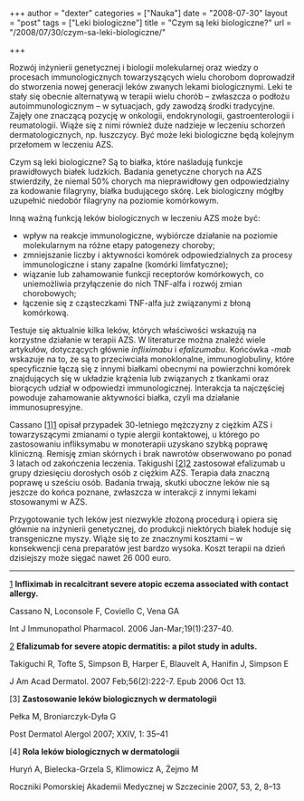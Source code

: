 +++
author = "dexter"
categories = ["Nauka"]
date = "2008-07-30"
layout = "post"
tags = ["Leki biologiczne"]
title = "Czym są leki biologiczne?"
url = "/2008/07/30/czym-sa-leki-biologiczne/"

+++

Rozwój inżynierii genetycznej i biologii molekularnej oraz wiedzy o procesach immunologicznych towarzyszących wielu chorobom doprowadził do stworzenia nowej generacji leków zwanych lekami biologicznymi. Leki te stały się obecnie alternatywą w terapii wielu chorób – zwłaszcza o podłożu autoimmunologicznym – w sytuacjach, gdy zawodzą środki tradycyjne. Zajęły one znaczącą pozycję w onkologii, endokrynologii, gastroenterologii i reumatologii. Wiąże się z nimi również duże nadzieje w leczeniu schorzeń dermatologicznych, np. łuszczycy. Być może leki biologiczne będą kolejnym przełomem w leczeniu AZS. 

<!--more-->

Czym są leki biologiczne? Są to białka, które naśladują funkcje prawidłowych białek ludzkich. Badania genetyczne chorych na AZS stwierdziły, że niemal 50% chorych ma nieprawidłowy gen odpowiedzialny za kodowanie filagryny, białka budującego skórę. Lek biologiczny mógłby uzupełnić niedobór filagryny na poziomie komórkowym. 

Inną ważną funkcją leków biologicznych w leczeniu AZS może być:

  * wpływ na reakcje immunologiczne, wybiórcze działanie na poziomie molekularnym na różne etapy patogenezy choroby;
  * zmniejszanie liczby i aktywności komórek odpowiedzialnych za procesy immunologiczne i stany zapalne (komórki limfatyczne);
  * wiązanie lub zahamowanie funkcji receptorów komórkowych, co uniemożliwia przyłączenie do nich TNF-alfa i rozwój zmian chorobowych;
  * łączenie się z cząsteczkami TNF-alfa już związanymi z błoną komórkową.

Testuje się aktualnie kilka leków, których właściwości wskazują na korzystne działanie w terapii AZS. W literaturze można znaleźć wiele artykułów, dotyczących głównie _infliximabu_ i _efalizumabu_. Końcówka _-mab_ wskazuje na to, że są to przeciwciała monoklonalne, immunoglobuliny, które specyficznie łączą się z innymi białkami obecnymi na powierzchni komórek znajdujących się w układzie krążenia lub związanych z tkankami oraz biorących udział w odpowiedzi immunologicznej. Interakcja ta najczęściej powoduje zahamowanie aktywności białka, czyli ma działanie immunosupresyjne. 

Cassano [[1]][1] opisał przypadek 30-letniego mężczyzny z ciężkim AZS i towarzyszącymi zmianami o typie alergii kontaktowej, u którego po zastosowaniu infliksymabu w monoterapii uzyskano szybką poprawę kliniczną. Remisję zmian skórnych i brak nawrotów obserwowano po ponad 3 latach od zakończenia leczenia. Takigushi [[2]][2] zastosował efalizumab u grupy dziesięciu dorosłych osób z ciężkim AZS. Terapia dała znaczną poprawę u sześciu osób. Badania trwają, skutki uboczne leków nie są jeszcze do końca poznane, zwłaszcza w interakcji z innymi lekami stosowanymi w AZS. 

Przygotowanie tych leków jest niezwykle złożoną procedurą i opiera się głównie na inżynierii genetycznej, do produkcji niektórych białek hoduje się transgeniczne myszy. Wiąże się to ze znacznymi kosztami – w konsekwencji cena preparatów jest bardzo wysoka. Koszt terapii na dzień dzisiejszy może sięgać nawet 26&nbsp;000 euro.

* * *

<a name="ref1"></a>[1] **Infliximab in recalcitrant severe atopic eczema associated with contact allergy.**
  
Cassano N, Loconsole F, Coviello C, Vena GA
  
Int J Immunopathol Pharmacol. 2006 Jan-Mar;19(1):237-40.</p> 

<a name="ref2"></a>[2] **Efalizumab for severe atopic dermatitis: a pilot study in adults.**
  
Takiguchi R, Tofte S, Simpson B, Harper E, Blauvelt A, Hanifin J, Simpson E
  
J Am Acad Dermatol. 2007 Feb;56(2):222-7. Epub 2006 Oct 13.

[3] **Zastosowanie leków biologicznych w dermatologii**
  
Pełka M, Broniarczyk-Dyła G
  
Post Dermatol Alergol 2007; XXIV, 1: 35–41

[4] **Rola leków biologicznych w dermatologii**
  
Huryń A, Bielecka-Grzela S, Klimowicz A, Żejmo M
  
Roczniki Pomorskiej Akademii Medycznej w Szczecinie 2007, 53, 2, 8–13

 [1]: #ref1
 [2]: #ref2